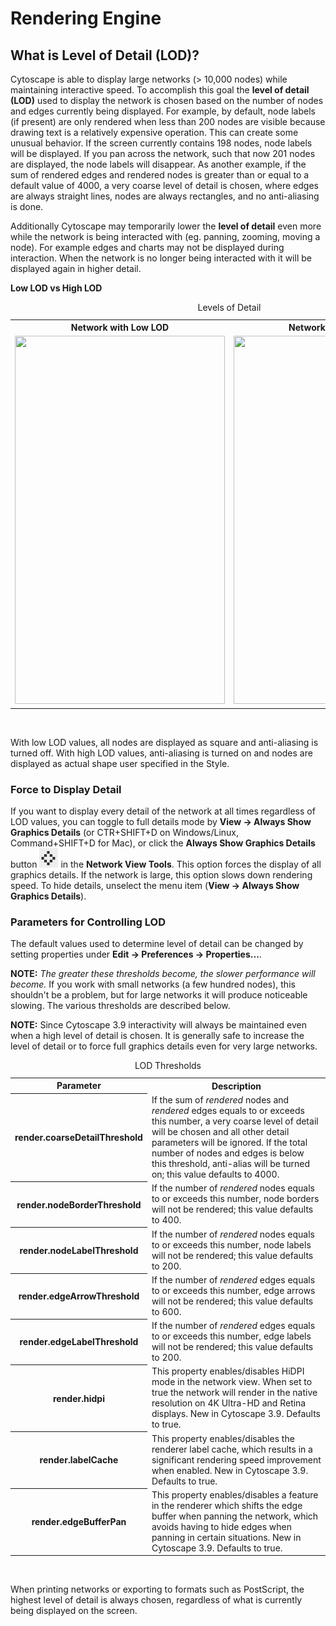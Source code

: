 <a id="rendering_engine"> </a>
# Rendering Engine

<a id="what_is_level_of_detail_lod"> </a>
## What is Level of Detail (LOD)?

Cytoscape is able to display large networks (> 10,000 nodes) while 
maintaining interactive speed. To accomplish this goal the 
**level of detail (LOD)** used to display the network is 
chosen based on the number of nodes and edges currently being displayed. 
For example, by default, node labels (if present) are only
rendered when less than 200 nodes are visible because drawing text is a
relatively expensive operation. This can create some unusual behavior.
If the screen currently contains 198 nodes, node labels will be
displayed. If you pan across the network, such that now 201 nodes are
displayed, the node labels will disappear. As another example, if the
sum of rendered edges and rendered nodes is greater than or equal to a
default value of 4000, a very coarse level of detail is chosen, where
edges are always straight lines, nodes are always rectangles, and no
anti-aliasing is done. 

Additionally Cytoscape may temporarily lower the **level of detail** even
more while the network is being interacted with (eg. panning, 
zooming, moving a node). For example edges and charts may not be displayed
during interaction. When the network is no longer being interacted 
with it will be displayed again in higher detail. 


**Low LOD vs High LOD**

<table cellspacing="0">
<caption>Levels of Detail</caption>
<tbody>
<tr> <th class="center">Network with <b>Low</b> LOD</th>                                                            <th class="center">Network with <b>High</b> LOD</th>                                                       </tr>
<tr> <td class="center left"><img src="_static/images/Rendering_Engine/LowLOD.png" height="589" width="336" /></td> <td class="center"><img src="_static/images/Rendering_Engine/HighLOD.png" height="589" width="336" /></td> </tr>
</tbody>
</table>
<br>

With low LOD values, all nodes are displayed as square and anti-aliasing
is turned off. With high LOD values, anti-aliasing is turned on and
nodes are displayed as actual shape user specified in the Style.


<a id="force_to_display_detail"> </a>
### Force to Display Detail

If you want to display every detail of the network at all times regardless of LOD
values, you can toggle to full details mode by **View → Always Show Graphics
Details** (or CTR+SHIFT+D on Windows/Linux, Command+SHIFT+D for Mac), or click the 
**Always Show Graphics
Details** button ![](_static/images/Rendering_Engine/lod-button.png) in the **Network View Tools**.
This option forces the display of all graphics details. If the network
is large, this option slows down rendering speed. To hide details,
unselect the menu item (**View → Always Show Graphics Details**).


<a id="parameters_for_controlling_lod"> </a>
### Parameters for Controlling LOD

The default values used to determine level of detail
can be changed by setting properties under **Edit → Preferences → Properties...**.

**NOTE:** *The greater these thresholds become, the slower performance
will become.* If you work with small networks (a few hundred nodes),
this shouldn't be a problem, but for large networks it will produce
noticeable slowing. The various thresholds are described below.

**NOTE:** Since Cytoscape 3.9 interactivity will always be maintained
even when a high level of detail is chosen. It is generally safe
to increase the level of detail or to force full graphics details even
for very large networks.

<table cellspacing="0">
<caption>LOD Thresholds</caption>
<tr> <th class="">Parameter</th>                          <th class="">Description</th>                                                                                                                                  </tr>
<tr> <th class="spec">render.coarseDetailThreshold</th>  <td class="">If the sum of <i>rendered</i> nodes and <i>rendered</i> edges equals to or exceeds this number, a very coarse level of detail will be chosen and all other detail parameters will be ignored. If the total number of nodes and edges is below this threshold, anti-alias will be turned on; this value defaults to 4000.</td> </tr>
<tr> <th class="specalt">render.nodeBorderThreshold</th> <td class="alt">If the number of <i>rendered</i> nodes equals to or exceeds this number, node borders will not be rendered; this value defaults to 400.</td>  </tr>
<tr> <th class="spec">render.nodeLabelThreshold</th>     <td class="">If the number of <i>rendered</i> nodes equals to or exceeds this number, node labels will not be rendered; this value defaults to 200.</td>      </tr>
<tr> <th class="specalt">render.edgeArrowThreshold</th>  <td class="alt">If the number of <i>rendered</i> edges equals to or exceeds this number, edge arrows will not be rendered; this value defaults to 600.</td>   </tr>
<tr> <th class="spec">render.edgeLabelThreshold</th>     <td class="">If the number of <i>rendered</i> edges equals to or exceeds this number, edge labels will not be rendered; this value defaults to 200.</td>      </tr>
<tr> <th class="spec">render.hidpi</th>     <td class="">This property enables/disables HiDPI mode in the network view. When set to true the network will render in the native resolution on 4K Ultra-HD and Retina displays. New in Cytoscape 3.9. Defaults to true.</td>      </tr>
<tr> <th class="spec">render.labelCache</th>     <td class="">This property enables/disables the renderer label cache, which results in a significant rendering speed improvement when enabled. New in Cytoscape 3.9. Defaults to true.</td>      </tr>
<tr> <th class="spec">render.edgeBufferPan</th>     <td class="">This property enables/disables a feature in the renderer which shifts the edge buffer when panning the network, which avoids having to hide edges when panning in certain situations. New in Cytoscape 3.9. Defaults to true. </td>      </tr>
</table>
<br>

When printing networks or exporting to formats such as PostScript, the
highest level of detail is always chosen, regardless of what is
currently being displayed on the screen.


